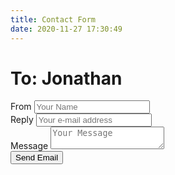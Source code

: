 ```yaml
---
title: Contact Form
date: 2020-11-27 17:30:49
---
```


<script src="/js/contact.js" defer></script>

<form id="form">
  <h1>To: Jonathan</h1>

  <div class="field">
    <label for="visitor_name">From</label>
    <input
      type="text"
      name="visitor_name"
      id="visitor_name"
      placeholder="Your Name"
    />
  </div>
  <div class="field">
    <label for="visitor_email">Reply</label>
    <input
      type="text"
      name="visitor_email"
      id="visitor_email"
      placeholder="Your e-mail address"
    />
  </div>
  <div class="field">
    <label for="message">Message</label>
    <textarea name="message" id="message" placeholder="Your Message"></textarea>
  </div>

  <input type="submit" id="button" value="Send Email" />
</form>

<script
  type="text/javascript"
  src="https://cdn.jsdelivr.net/npm/@emailjs/browser@4/dist/email.min.js"
></script>

<script type="text/javascript">
  emailjs.init("hcwh1BzimepUo_Ba4")
</script>

